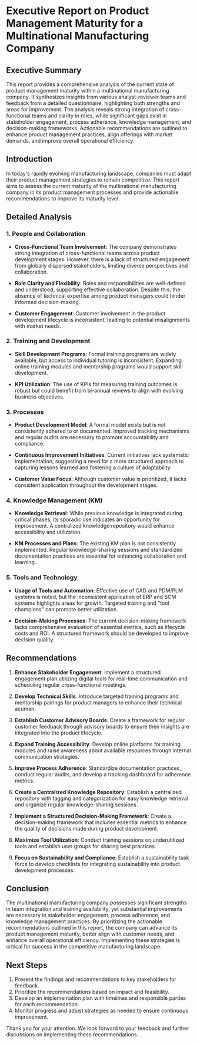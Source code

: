 # Executive Report on Product Management Maturity for a Multinational Manufacturing Company

## Executive Summary

This report provides a comprehensive analysis of the current state of product management maturity within a multinational manufacturing company. It synthesizes insights from various analyst-reviewer teams and feedback from a detailed questionnaire, highlighting both strengths and areas for improvement. The analysis reveals strong integration of cross-functional teams and clarity in roles, while significant gaps exist in stakeholder engagement, process adherence, knowledge management, and decision-making frameworks. Actionable recommendations are outlined to enhance product management practices, align offerings with market demands, and improve overall operational efficiency.

## Introduction

In today's rapidly evolving manufacturing landscape, companies must adapt their product management strategies to remain competitive. This report aims to assess the current maturity of the multinational manufacturing company in its product management processes and provide actionable recommendations to improve its maturity level.

## Detailed Analysis

### 1. People and Collaboration

- **Cross-Functional Team Involvement**: The company demonstrates strong integration of cross-functional teams across product development stages. However, there is a lack of structured engagement from globally dispersed stakeholders, limiting diverse perspectives and collaboration.

- **Role Clarity and Flexibility**: Roles and responsibilities are well-defined and understood, supporting effective collaboration. Despite this, the absence of technical expertise among product managers could hinder informed decision-making.

- **Customer Engagement**: Customer involvement in the product development lifecycle is inconsistent, leading to potential misalignments with market needs.

### 2. Training and Development

- **Skill Development Programs**: Formal training programs are widely available, but access to individual tutoring is inconsistent. Expanding online training modules and mentorship programs would support skill development.

- **KPI Utilization**: The use of KPIs for measuring training outcomes is robust but could benefit from bi-annual reviews to align with evolving business objectives.

### 3. Processes

- **Product Development Model**: A formal model exists but is not consistently adhered to or documented. Improved tracking mechanisms and regular audits are necessary to promote accountability and compliance.

- **Continuous Improvement Initiatives**: Current initiatives lack systematic implementation, suggesting a need for a more structured approach to capturing lessons learned and fostering a culture of adaptability.

- **Customer Value Focus**: Although customer value is prioritized, it lacks consistent application throughout the development stages.

### 4. Knowledge Management (KM)

- **Knowledge Retrieval**: While previous knowledge is integrated during critical phases, its sporadic use indicates an opportunity for improvement. A centralized knowledge repository would enhance accessibility and utilization.

- **KM Processes and Plans**: The existing KM plan is not consistently implemented. Regular knowledge-sharing sessions and standardized documentation practices are essential for enhancing collaboration and learning.

### 5. Tools and Technology

- **Usage of Tools and Automation**: Effective use of CAD and PDM/PLM systems is noted, but the inconsistent application of ERP and SCM systems highlights areas for growth. Targeted training and "tool champions" can promote better utilization.

- **Decision-Making Processes**: The current decision-making framework lacks comprehensive evaluation of essential metrics, such as lifecycle costs and ROI. A structured framework should be developed to improve decision quality.

## Recommendations

1. **Enhance Stakeholder Engagement**: Implement a structured engagement plan utilizing digital tools for real-time communication and scheduling regular cross-functional meetings.

2. **Develop Technical Skills**: Introduce targeted training programs and mentorship pairings for product managers to enhance their technical acumen.

3. **Establish Customer Advisory Boards**: Create a framework for regular customer feedback through advisory boards to ensure their insights are integrated into the product lifecycle.

4. **Expand Training Accessibility**: Develop online platforms for training modules and raise awareness about available resources through internal communication strategies.

5. **Improve Process Adherence**: Standardize documentation practices, conduct regular audits, and develop a tracking dashboard for adherence metrics.

6. **Create a Centralized Knowledge Repository**: Establish a centralized repository with tagging and categorization for easy knowledge retrieval and organize regular knowledge-sharing sessions.

7. **Implement a Structured Decision-Making Framework**: Create a decision-making framework that includes essential metrics to enhance the quality of decisions made during product development.

8. **Maximize Tool Utilization**: Conduct training sessions on underutilized tools and establish user groups for sharing best practices.

9. **Focus on Sustainability and Compliance**: Establish a sustainability task force to develop checklists for integrating sustainability into product development processes.

## Conclusion

The multinational manufacturing company possesses significant strengths in team integration and training availability, yet substantial improvements are necessary in stakeholder engagement, process adherence, and knowledge management practices. By prioritizing the actionable recommendations outlined in this report, the company can advance its product management maturity, better align with customer needs, and enhance overall operational efficiency. Implementing these strategies is critical for success in the competitive manufacturing landscape.

## Next Steps

1. Present the findings and recommendations to key stakeholders for feedback.
2. Prioritize the recommendations based on impact and feasibility.
3. Develop an implementation plan with timelines and responsible parties for each recommendation.
4. Monitor progress and adjust strategies as needed to ensure continuous improvement.

Thank you for your attention. We look forward to your feedback and further discussions on implementing these recommendations.